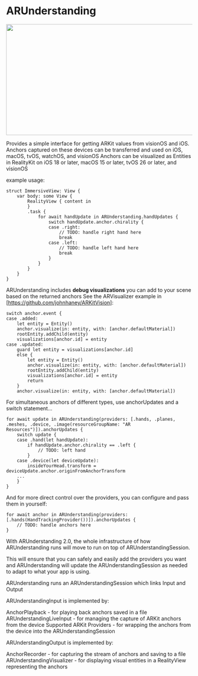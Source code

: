 # ARUnderstanding

[<img src="https://img.youtube.com/vi/f5Rdk0a5lB4/hqdefault.jpg" width="600" height="300"
/>](https://www.youtube.com/embed/f5Rdk0a5lB4)

Provides a simple interface for getting ARKit values from visionOS and iOS.
Anchors captured on these devices can be transferred and used on iOS, macOS, tvOS, watchOS, and visionOS
Anchors can be visualized as Entities in RealityKit on iOS 18 or later, macOS 15 or later, tvOS 26 or later, and visionOS

example usage:

```
struct ImmersiveView: View {
    var body: some View {
        RealityView { content in
        }
        .task {
            for await handUpdate in ARUnderstanding.handUpdates {
                switch handUpdate.anchor.chirality {
                case .right:
                    // TODO: handle right hand here
                    break
                case .left:
                    // TODO: handle left hand here
                    break
                }
            }
        }
    }
}
```

ARUnderstanding includes **debug visualizations** you can add to your scene based on the returned anchors See the ARVisualizer example in [https://github.com/johnhaney/ARKitVision]:
```
switch anchor.event {
case .added:
    let entity = Entity()
    anchor.visualize(in: entity, with: [anchor.defaultMaterial])
    rootEntity.addChild(entity)
    visualizations[anchor.id] = entity
case .updated:
    guard let entity = visualizations[anchor.id]
    else {
        let entity = Entity()
        anchor.visualize(in: entity, with: [anchor.defaultMaterial])
        rootEntity.addChild(entity)
        visualizations[anchor.id] = entity
        return
    }
    anchor.visualize(in: entity, with: [anchor.defaultMaterial])
```


For simultaneous anchors of different types, use anchorUpdates and a switch statement...
```
for await update in ARUnderstanding(providers: [.hands, .planes, .meshes, .device, .image(resourceGroupName: "AR Resources")]).anchorUpdates {
    switch update {
    case .hand(let handUpdate):
        if handUpdate.anchor.chirality == .left {
            // TODO: left hand
        }
    case .device(let deviceUpdate):
        insideYourHead.transform = deviceUpdate.anchor.originFromAnchorTransform
    ...
    }
}
```

And for more direct control over the providers, you can configure and pass them in yourself:

```
for await anchor in ARUnderstanding(providers: [.hands(HandTrackingProvider())]).anchorUpdates {
    // TODO: handle anchors here
}
```

With ARUnderstanding 2.0, the whole infrastructure of how ARUnderstanding runs will move to run on top of ARUnderstandingSession.

This will ensure that you can safely and easily add the providers you want and ARUnderstanding will update the ARUnderstandingSession as needed to adapt to what your app is using.

ARUnderstanding runs an ARUnderstandingSession which links Input and Output

ARUnderstandingInput is implemented by:

AnchorPlayback - for playing back anchors saved in a file
ARUnderstandingLiveInput - for managing the capture of ARKit anchors from the device
Supported ARKit Providers - for wrapping the anchors from the device into the ARUnderstandingSession

ARUnderstandingOutput is implemented by:

AnchorRecorder - for capturing the stream of anchors and saving to a file
ARUnderstandingVisualizer - for displaying visual entities in a RealityView representing the anchors
